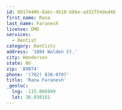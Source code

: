 ```yaml
---
id: 09174406-8abc-4b10-b86e-ad32f54ded4b
first_name: Rana
last_name: Faranesh
license: DMD
services:
  - Dentist
category: Dentists
address: '1804 Walden Ct.'
city: Henderson
state: NV
zip: '89074'
phone: '(702) 838-0707'
title: 'Rana Faranesh'
_geoloc:
  lng: -115.086999
  lat: 36.038181
---
```

